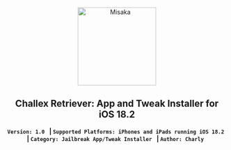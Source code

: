 <br>
<p align="center">
<img src="https://xookz.com/challex-images/challexlogo.png" alt="Misaka" height="180" width="180"/>
</p>
<h2 align="center">Challex Retriever: App and Tweak Installer for iOS 18.2</h2>


  
<div align="center" style= "display:inline; background-color:aqua;"><b>
  
  `Version: 1.0 ` |
  `Supported Platforms: iPhones and iPads running iOS 18.2 ` |
  `Category: Jailbreak App/Tweak Installer ` |
  `Author: Charly `
  
  </b></div>



